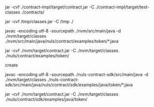 
jar -cvf ./contract-impl/target/contract.jar -C ./contract-impl/target/test-classes ./contracts/

jar -cvf /tmp/classes.jar -C /tmp ./








javac -encoding utf-8 -sourcepath ./nvm/src/main/java -d ./nvm/target/classes ./nvm/src/main/java/nuls/contract/examples/token/*.java

jar -cvf ./nvm/target/contract.jar -C ./nvm/target/classes ./nuls/contract/examples/token/

create


javac -encoding utf-8 -sourcepath ./nuls-contract-sdk/src/main/java -d ./nvm/target/classes ./nuls-contract-sdk/src/main/java/nuls/contract/sdk/examples/java/token/*.java

jar -cvf ./nvm/target/contract.jar -C ./nvm/target/classes ./nuls/contract/sdk/examples/java/token/



